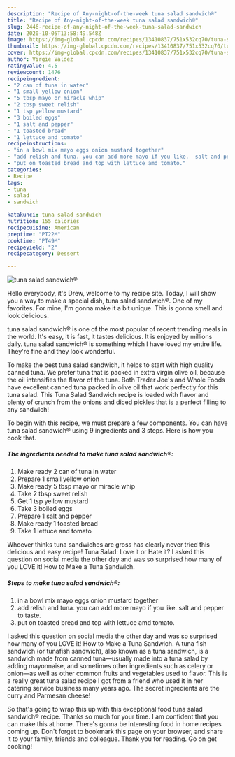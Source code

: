 ```yaml
---
description: "Recipe of Any-night-of-the-week tuna salad sandwich®"
title: "Recipe of Any-night-of-the-week tuna salad sandwich®"
slug: 2446-recipe-of-any-night-of-the-week-tuna-salad-sandwich
date: 2020-10-05T13:58:49.548Z
image: https://img-global.cpcdn.com/recipes/13410837/751x532cq70/tuna-salad-sandwich-recipe-main-photo.jpg
thumbnail: https://img-global.cpcdn.com/recipes/13410837/751x532cq70/tuna-salad-sandwich-recipe-main-photo.jpg
cover: https://img-global.cpcdn.com/recipes/13410837/751x532cq70/tuna-salad-sandwich-recipe-main-photo.jpg
author: Virgie Valdez
ratingvalue: 4.5
reviewcount: 1476
recipeingredient:
- "2 can of tuna in water"
- "1 small yellow onion"
- "5 tbsp mayo or miracle whip"
- "2 tbsp sweet relish"
- "1 tsp yellow mustard"
- "3 boiled eggs"
- "1 salt and pepper"
- "1 toasted bread"
- "1 lettuce and tomato"
recipeinstructions:
- "in a bowl mix mayo eggs onion mustard together"
- "add relish and tuna. you can add more mayo if you like.  salt and pepper to taste."
- "put on toasted bread and top with lettuce amd tomato."
categories:
- Recipe
tags:
- tuna
- salad
- sandwich

katakunci: tuna salad sandwich 
nutrition: 155 calories
recipecuisine: American
preptime: "PT22M"
cooktime: "PT49M"
recipeyield: "2"
recipecategory: Dessert

---
```



![tuna salad sandwich®](https://img-global.cpcdn.com/recipes/13410837/751x532cq70/tuna-salad-sandwich-recipe-main-photo.jpg)

Hello everybody, it's Drew, welcome to my recipe site. Today, I will show you a way to make a special dish, tuna salad sandwich®. One of my favorites. For mine, I'm gonna make it a bit unique. This is gonna smell and look delicious.

tuna salad sandwich® is one of the most popular of recent trending meals in the world. It's easy, it is fast, it tastes delicious. It is enjoyed by millions daily. tuna salad sandwich® is something which I have loved my entire life. They're fine and they look wonderful.

To make the best tuna salad sandwich, it helps to start with high quality canned tuna. We prefer tuna that is packed in extra virgin olive oil, because the oil intensifies the flavor of the tuna. Both Trader Joe&#39;s and Whole Foods have excellent canned tuna packed in olive oil that work perfectly for this tuna salad. This Tuna Salad Sandwich recipe is loaded with flavor and plenty of crunch from the onions and diced pickles that is a perfect filling to any sandwich!


To begin with this recipe, we must prepare a few components. You can have tuna salad sandwich® using 9 ingredients and 3 steps. Here is how you cook that.

<!--inarticleads1-->

##### The ingredients needed to make tuna salad sandwich®:

1. Make ready 2 can of tuna in water
1. Prepare 1 small yellow onion
1. Make ready 5 tbsp mayo or miracle whip
1. Take 2 tbsp sweet relish
1. Get 1 tsp yellow mustard
1. Take 3 boiled eggs
1. Prepare 1 salt and pepper
1. Make ready 1 toasted bread
1. Take 1 lettuce and tomato


Whoever thinks tuna sandwiches are gross has clearly never tried this delicious and easy recipe! Tuna Salad: Love it or Hate it? I asked this question on social media the other day and was so surprised how many of you LOVE it! How to Make a Tuna Sandwich. 

<!--inarticleads2-->

##### Steps to make tuna salad sandwich®:

1. in a bowl mix mayo eggs onion mustard together
1. add relish and tuna. you can add more mayo if you like.  salt and pepper to taste.
1. put on toasted bread and top with lettuce amd tomato.


I asked this question on social media the other day and was so surprised how many of you LOVE it! How to Make a Tuna Sandwich. A tuna fish sandwich (or tunafish sandwich), also known as a tuna sandwich, is a sandwich made from canned tuna—usually made into a tuna salad by adding mayonnaise, and sometimes other ingredients such as celery or onion—as well as other common fruits and vegetables used to flavor. This is a really great tuna salad recipe I got from a friend who used it in her catering service business many years ago. The secret ingredients are the curry and Parmesan cheese! 

So that's going to wrap this up with this exceptional food tuna salad sandwich® recipe. Thanks so much for your time. I am confident that you can make this at home. There's gonna be interesting food in home recipes coming up. Don't forget to bookmark this page on your browser, and share it to your family, friends and colleague. Thank you for reading. Go on get cooking!
